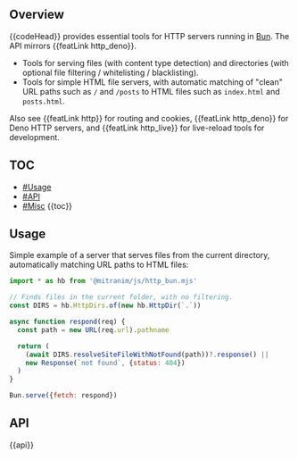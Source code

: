 ## Overview

{{codeHead}} provides essential tools for HTTP servers running in [Bun](https://bun.com). The API mirrors {{featLink http_deno}}.

* Tools for serving files (with content type detection) and directories (with optional file filtering / whitelisting / blacklisting).
* Tools for simple HTML file servers, with automatic matching of "clean" URL paths such as `/` and `/posts` to HTML files such as `index.html` and `posts.html`.

Also see {{featLink http}} for routing and cookies, {{featLink http_deno}} for Deno HTTP servers, and {{featLink http_live}} for live-reload tools for development.

## TOC

* [#Usage](#usage)
* [#API](#api)
* [#Misc](#misc)
{{toc}}

## Usage

Simple example of a server that serves files from the current directory, automatically matching URL paths to HTML files:

```js
import * as hb from '@mitranim/js/http_bun.mjs'

// Finds files in the current folder, with no filtering.
const DIRS = hb.HttpDirs.of(new hb.HttpDir(`.`))

async function respond(req) {
  const path = new URL(req.url).pathname

  return (
    (await DIRS.resolveSiteFileWithNotFound(path))?.response() ||
    new Response(`not found`, {status: 404})
  )
}

Bun.serve({fetch: respond})
```

## API

{{api}}
